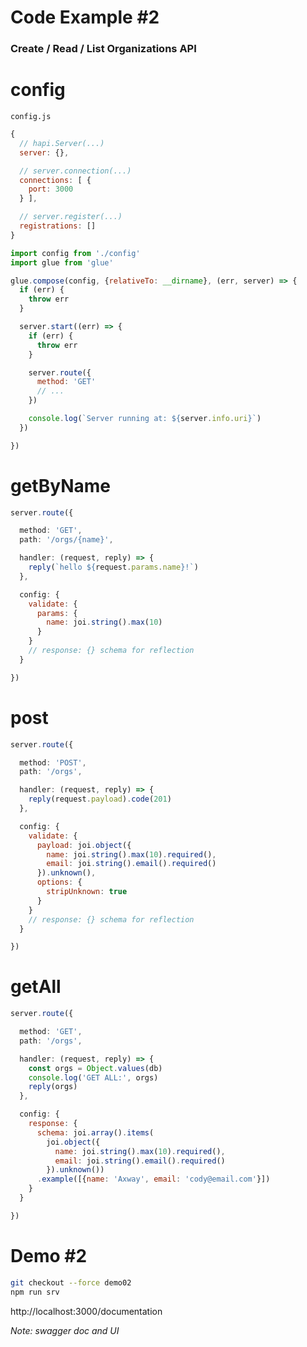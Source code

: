 # Code Example \#2

### Create / Read / List Organizations API


# config


`config.js`

```javascript
{
  // hapi.Server(...)
  server: {},

  // server.connection(...)
  connections: [ {
    port: 3000
  } ],

  // server.register(...)
  registrations: []
}
```


```javascript
import config from './config'
import glue from 'glue'
```
<!-- .element: class="fragment fade-in" data-fragment-index="1" -->

```javascript
glue.compose(config, {relativeTo: __dirname}, (err, server) => {
  if (err) {
    throw err
  }
```
<!-- .element: class="fragment fade-left" data-fragment-index="2" -->

```javascript
  server.start((err) => {
    if (err) {
      throw err
    }

    server.route({
      method: 'GET'
      // ...
    })

    console.log(`Server running at: ${server.info.uri}`)
  })
```
<!-- .element: class="fragment fade-left" data-fragment-index="3" -->

```javascript
})
```
<!-- .element: class="fragment fade-right" data-fragment-index="2" -->


# getByName


```javascript
server.route({
```
<!-- .element: class="fragment fade-left" data-fragment-index="1" -->

```javascript
  method: 'GET',
  path: '/orgs/{name}',
```
<!-- .element: class="fragment fade-left" data-fragment-index="2" -->

```javascript
  handler: (request, reply) => {
    reply(`hello ${request.params.name}!`)
  },
```
<!-- .element: class="fragment fade-left" data-fragment-index="3" -->

```javascript
  config: {
    validate: {
      params: {
        name: joi.string().max(10)
      }
    }
    // response: {} schema for reflection
  }
```
<!-- .element: class="fragment fade-left" data-fragment-index="4" -->
```javascript
})
```
<!-- .element: class="fragment fade-right" data-fragment-index="1" -->


# post


```javascript
server.route({
```
<!-- .element: class="fragment fade-left" data-fragment-index="1" -->

```javascript
  method: 'POST',
  path: '/orgs',
```
<!-- .element: class="fragment fade-left" data-fragment-index="2" -->

```javascript
  handler: (request, reply) => {
    reply(request.payload).code(201)
  },
```
<!-- .element: class="fragment fade-left" data-fragment-index="3" -->

```javascript
  config: {
    validate: {
      payload: joi.object({
        name: joi.string().max(10).required(),
        email: joi.string().email().required()
      }).unknown(),
      options: {
        stripUnknown: true
      }
    }
    // response: {} schema for reflection
  }
```
<!-- .element: class="fragment fade-left" data-fragment-index="4" -->

```javascript
})
```
<!-- .element: class="fragment fade-right" data-fragment-index="1" -->


# getAll


```javascript
server.route({
```
<!-- .element: class="fragment fade-left" data-fragment-index="1" -->

```javascript
  method: 'GET',
  path: '/orgs',
```
<!-- .element: class="fragment fade-left" data-fragment-index="2" -->

```javascript
  handler: (request, reply) => {
    const orgs = Object.values(db)
    console.log('GET ALL:', orgs)
    reply(orgs)
  },
```
<!-- .element: class="fragment fade-left" data-fragment-index="3" -->

```javascript
  config: {
    response: {
      schema: joi.array().items(
        joi.object({
          name: joi.string().max(10).required(),
          email: joi.string().email().required()
        }).unknown())
      .example([{name: 'Axway', email: 'cody@email.com'}])
    }
  }
```
<!-- .element: class="fragment fade-left" data-fragment-index="4" -->

```javascript
})
```
<!-- .element: class="fragment fade-right" data-fragment-index="1" -->


# Demo \#2

```bash
git checkout --force demo02
npm run srv
```

http://localhost:3000/documentation

_Note: swagger doc and UI_
